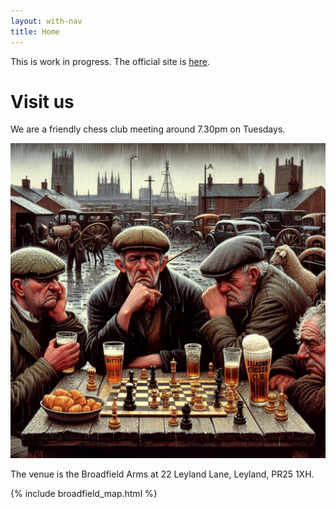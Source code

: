 ```yaml
---
layout: with-nav
title: Home
---
```


This is work in progress.  The official site is [here](http://www.leylandchess.org.uk).

# Visit us

We are a friendly chess club meeting around 7.30pm on Tuesdays.

![chess club picture](/assets/images/leyland_chess.jpeg)

The venue is the Broadfield Arms at 22 Leyland Lane, Leyland, PR25 1XH.

<div class="spacer"></div>
{% include broadfield_map.html %}
<div class="spacer"></div>
